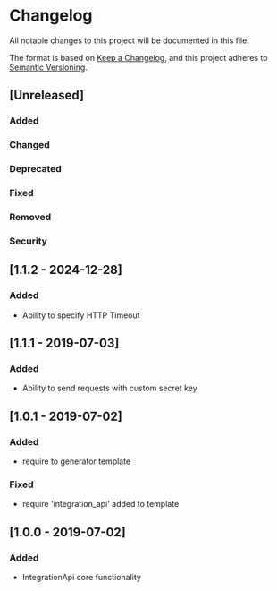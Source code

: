 # Changelog

All notable changes to this project will be documented in this file.

The format is based on [Keep a Changelog](https://keepachangelog.com/en/1.0.0/),
and this project adheres to [Semantic Versioning](https://semver.org/spec/v2.0.0.html).

## [Unreleased]

### Added

### Changed

### Deprecated

### Fixed

### Removed

### Security

## [1.1.2 - 2024-12-28]

### Added

- Ability to specify HTTP Timeout

## [1.1.1 - 2019-07-03]

### Added

- Ability to send requests with custom secret key

## [1.0.1 - 2019-07-02]

### Added

- require to generator template

### Fixed

 - require 'integration_api' added to template

## [1.0.0 - 2019-07-02]

### Added

 - IntegrationApi core functionality